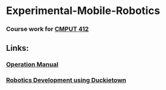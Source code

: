 # Experimental-Mobile-Robotics
### Course work for [CMPUT 412](https://apps.ualberta.ca/catalogue/course/cmput/412)

## Links:
### [Operation Manual](https://docs.duckietown.org/daffy/opmanual_duckiebot/out/index.html)
### [Robotics Development using Duckietown](https://docs.duckietown.org/daffy/duckietown-robotics-development/out/index.html)
